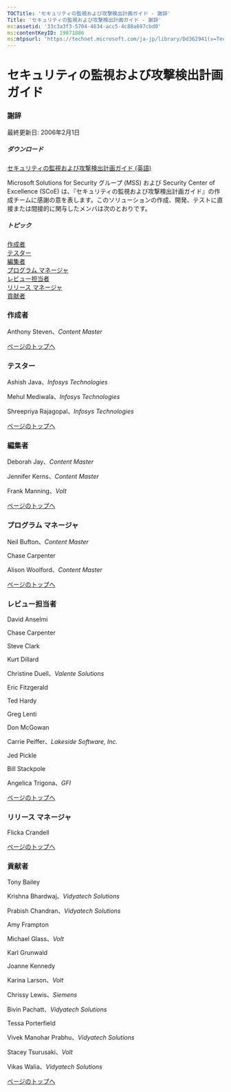 ```yaml
---
TOCTitle: 'セキュリティの監視および攻撃検出計画ガイド - 謝辞'
Title: 'セキュリティの監視および攻撃検出計画ガイド - 謝辞'
ms:assetid: '33c3a3f3-5704-4634-acc5-4c88a697cbd0'
ms:contentKeyID: 19871886
ms:mtpsurl: 'https://technet.microsoft.com/ja-jp/library/Dd362941(v=TechNet.10)'
---
```


セキュリティの監視および攻撃検出計画ガイド
==========================================

### 謝辞

最終更新日: 2006年2月1日

##### ダウンロード

[セキュリティの監視および攻撃検出計画ガイド (英語)](https://go.microsoft.com/fwlink/?linkid=41310)

Microsoft Solutions for Security グループ (MSS) および Security Center of Excellence (SCoE) は、『セキュリティの監視および攻撃検出計画ガイド』の作成チームに感謝の意を表します。このソリューションの作成、開発、テストに直接または間接的に関与したメンバは次のとおりです。

##### トピック

[](#egaa)[作成者](#egaa)  
[](#efaa)[テスター](#efaa)  
[](#eeaa)[編集者](#eeaa)  
[](#edaa)[プログラム マネージャ](#edaa)  
[](#ecaa)[レビュー担当者](#ecaa)  
[](#ebaa)[リリース マネージャ](#ebaa)  
[](#eaaa)[貢献者](#eaaa)  

### 作成者

Anthony Steven、*Content Master*

[](#mainsection)[ページのトップへ](#mainsection)

### テスター

Ashish Java、*Infosys Technologies*

Mehul Mediwala、*Infosys Technologies*

Shreepriya Rajagopal、*Infosys Technologies*

[](#mainsection)[ページのトップへ](#mainsection)

### 編集者

Deborah Jay、*Content Master*

Jennifer Kerns、*Content Master*

Frank Manning、*Volt*

[](#mainsection)[ページのトップへ](#mainsection)

### プログラム マネージャ

Neil Bufton、*Content Master*

Chase Carpenter

Alison Woolford、*Content Master*

[](#mainsection)[ページのトップへ](#mainsection)

### レビュー担当者

David Anselmi

Chase Carpenter

Steve Clark

Kurt Dillard

Christine Duell、*Valente Solutions*

Eric Fitzgerald

Ted Hardy

Greg Lenti

Don McGowan

Carrie Peiffer、*Lakeside Software, Inc.*

Jed Pickle

Bill Stackpole

Angelica Trigona、*GFI*

[](#mainsection)[ページのトップへ](#mainsection)

### リリース マネージャ

Flicka Crandell

[](#mainsection)[ページのトップへ](#mainsection)

### 貢献者

Tony Bailey

Krishna Bhardwaj、*Vidyatech Solutions*

Prabish Chandran、*Vidyatech Solutions*

Amy Frampton

Michael Glass、*Volt*

Karl Grunwald

Joanne Kennedy

Karina Larson、*Volt*

Chrissy Lewis、*Siemens*

Bivin Pachatt、*Vidyatech Solutions*

Tessa Porterfield

Vivek Manohar Prabhu、*Vidyatech Solutions*

Stacey Tsurusaki、*Volt*

Vikas Walia、*Vidyatech Solutions*

[](#mainsection)[ページのトップへ](#mainsection)
